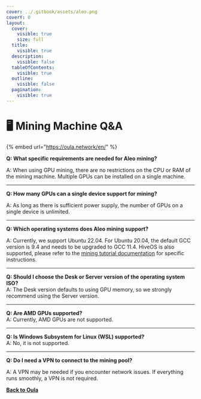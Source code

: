 ```yaml
---
cover: ../.gitbook/assets/aleo.png
coverY: 0
layout:
  cover:
    visible: true
    size: full
  title:
    visible: true
  description:
    visible: false
  tableOfContents:
    visible: true
  outline:
    visible: false
  pagination:
    visible: true
---
```


# 🖥️ Mining Machine Q\&A

{% embed url="https://oula.network/en/" %}

**Q: What specific requirements are needed for Aleo mining?**

A: When using GPU mining, there are no restrictions on the CPU or RAM of the mining machine. Multiple GPUs can be installed on a single machine.

***

**Q: How many GPUs can a single device support for mining?**

A: As long as there is sufficient power supply, the number of GPUs on a single device is unlimited.

***

**Q: Which operating systems does Aleo mining support?**

A: Currently, we support Ubuntu 22.04. For Ubuntu 20.04, the default GCC version is 9.4 and needs to be upgraded to GCC 11.4. HiveOS is also supported, please refer to the [mining tutorial documentation](../start-mining/publish-your-docs-3.md) for specific instructions.

***

**Q: Should I choose the Desk or Server version of the operating system ISO?**\
A: The Desk version defaults to using GPU memory, so we strongly recommend using the Server version.

***

**Q: Are AMD GPUs supported?**\
A: Currently, AMD GPUs are not supported.

***

**Q: Is Windows Subsystem for Linux (WSL) supported?**\
A: No, it is not supported.

***

**Q: Do I need a VPN to connect to the mining pool?**

A: A VPN may be needed if you encounter network issues. If everything runs smoothly, a VPN is not required.





[**Back to Oula**](https://oula.network/en/login)
